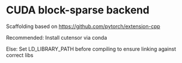 # CUDA block-sparse backend

Scaffolding based on https://github.com/pytorch/extension-cpp

Recommended: Install cutensor via conda

Else:
Set LD_LIBRARY_PATH before compiling to ensure linking against correct libs